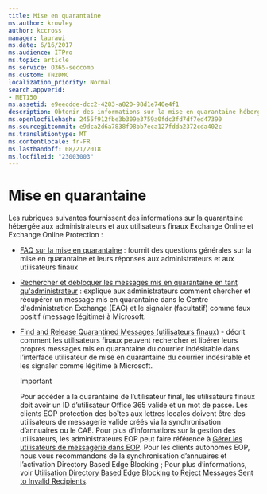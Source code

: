 ```yaml
---
title: Mise en quarantaine
ms.author: krowley
author: kccross
manager: laurawi
ms.date: 6/16/2017
ms.audience: ITPro
ms.topic: article
ms.service: O365-seccomp
ms.custom: TN2DMC
localization_priority: Normal
search.appverid:
- MET150
ms.assetid: e9eecdde-dcc2-4283-a820-98d1e740e4f1
description: Obtenir des informations sur la mise en quarantaine hébergée pour Exchange Online et Exchange Online Protection.
ms.openlocfilehash: 2455f912fbe3b309e3759a0fdc3fd7df7ed47390
ms.sourcegitcommit: e9dca2d6a7838f98bb7eca127fdda2372cda402c
ms.translationtype: MT
ms.contentlocale: fr-FR
ms.lasthandoff: 08/21/2018
ms.locfileid: "23003003"
---
```

# <a name="quarantine"></a>Mise en quarantaine

Les rubriques suivantes fournissent des informations sur la quarantaine hébergée aux administrateurs et aux utilisateurs finaux Exchange Online et Exchange Online Protection :
  
- [FAQ sur la mise en quarantaine](quarantine-faq.md) : fournit des questions générales sur la mise en quarantaine et leurs réponses aux administrateurs et aux utilisateurs finaux 
    
- [Rechercher et débloquer les messages mis en quarantaine en tant qu'administrateur](find-and-release-quarantined-messages-as-an-administrator.md) : explique aux administrateurs comment chercher et récupérer un message mis en quarantaine dans le Centre d'administration Exchange (EAC) et le signaler (facultatif) comme faux positif (message légitime) à Microsoft. 
    
- [Find and Release Quarantined Messages (utilisateurs finaux)](http://technet.microsoft.com/library/e439b560-827a-4807-abd3-6b861c1ff786.aspx) - décrit comment les utilisateurs finaux peuvent rechercher et libérer leurs propres messages mis en quarantaine du courrier indésirable dans l’interface utilisateur de mise en quarantaine du courrier indésirable et les signaler comme légitime à Microsoft. 
    
    > [!IMPORTANT]
    > Pour accéder à la quarantaine de l’utilisateur final, les utilisateurs finaux doit avoir un ID d’utilisateur Office 365 valide et un mot de passe. Les clients EOP protection des boîtes aux lettres locales doivent être des utilisateurs de messagerie valide créés via la synchronisation d’annuaires ou le CAE. Pour plus d’informations sur la gestion des utilisateurs, les administrateurs EOP peut faire référence à [Gérer les utilisateurs de messagerie dans EOP](eop/manage-mail-users-in-eop.md). Pour les clients autonomes EOP, nous vous recommandons de la synchronisation d’annuaires et l’activation Directory Based Edge Blocking ; Pour plus d’informations, voir [Utilisation Directory Based Edge Blocking to Reject Messages Sent to Invalid Recipients](http://technet.microsoft.com/library/ca7b7416-92ed-40ad-abdb-695be46ea2e4.aspx). 
  
    


